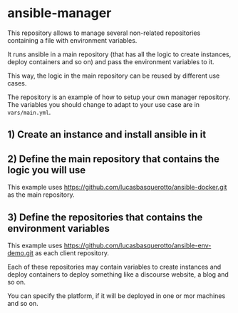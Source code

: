# ansible-manager

This repository allows to manage several non-related repositories containing a file with environment variables.

It runs ansible in a main repository (that has all the logic to create instances, deploy containers and so on) and pass the environment variables to it.

This way, the logic in the main repository can be reused by different use cases.

The repository is an example of how to setup your own manager repository. The variables you should change to adapt to your use case are in `vars/main.yml`.

## 1) Create an instance and install ansible in it

## 2) Define the main repository that contains the logic you will use

This example uses https://github.com/lucasbasquerotto/ansible-docker.git as the main repository.

## 3) Define the repositories that contains the environment variables

This example uses https://github.com/lucasbasquerotto/ansible-env-demo.git as each client repository.

Each of these repositories may contain variables to create instances and deploy containers to deploy something like a discourse website, a blog and so on. 

You can specify the platform, if it will be deployed in one or mor machines and so on.
